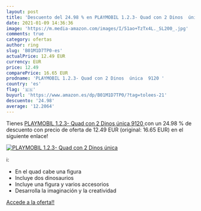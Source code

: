 ```yaml
---
layout: post
title: 'Descuento del 24.98 % en PLAYMOBIL 1.2.3- Quad con 2 Dinos  única'
date: 2021-01-09 14:36:36
image: 'https://m.media-amazon.com/images/I/51ao+TzTx4L._SL200_.jpg'
comments: true
category: ofertas
author: ring
slug: 'B01M1D7TP0-es'
actualPrice: 12.49 EUR
currency: EUR
price: 12.49
comparePrice: 16.65 EUR
prodname: 'PLAYMOBIL 1.2.3- Quad con 2 Dinos  única  9120 '
country: 'es'
flag: '🇪🇸'
buyurl: 'https://www.amazon.es/dp/B01M1D7TP0/?tag=tolees-21'
descuento: '24.98'
average: '12.2064'
---
```


Tienes [PLAYMOBIL 1.2.3- Quad con 2 Dinos  única  9120 ](https://www.amazon.es/dp/B01M1D7TP0/?tag=tolees-21) con un 24.98 % de descuento con precio de oferta de 12.49 EUR (original: 16.65 EUR) en el siguiente enlace!

[![PLAYMOBIL 1.2.3- Quad con 2 Dinos  única](https://m.media-amazon.com/images/I/51ao+TzTx4L._SL200_.jpg)](https://www.amazon.es/dp/B01M1D7TP0/?tag=tolees-21)

ℹ️:

- En el quad cabe una figura
- Incluye dos dinosaurios
- Incluye una figura y varios accesorios
- Desarrolla la imaginación y la creatividad

[Accede a la oferta!!](https://www.amazon.es/dp/B01M1D7TP0/?tag=tolees-21)
